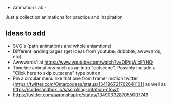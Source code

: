 - Animation Lab -

Just a collection animations for practice and inspiration

## Ideas to add

- SVG's (path animations and whole aniamtions)
- Different landing pages (get ideas from youtube, dribbble, awwwards, etc)
- Awwwards1 at https://www.youtube.com/watch?v=OIPgWIcEYHQ
- Timeline animations such as an intro "cutscene". Possibly include a "Click here to skip cutscene" type button
- Pin a circular menu like that one from framer motion twitter (https://twitter.com/Omarcodess/status/1341967217626411011 as well as https://codesandbox.io/s/scrolling-rotation-nfowt)
- https://twitter.com/aaronshapiro/status/1349033287055007749
